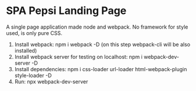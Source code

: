 # SPA Pepsi Landing Page
A single page application made node and webpack. No framework for style used, is only pure CSS.
1. Install webpack: npm i webpack -D (on this step webpack-cli will be also installed)
2. Install webpack server for testing on localhost: npm i webpack-dev-server -D
3. Install dependencies: npm i css-loader url-loader html-webpack-plugin style-loader -D
4. Run: npx webpack-dev-server
